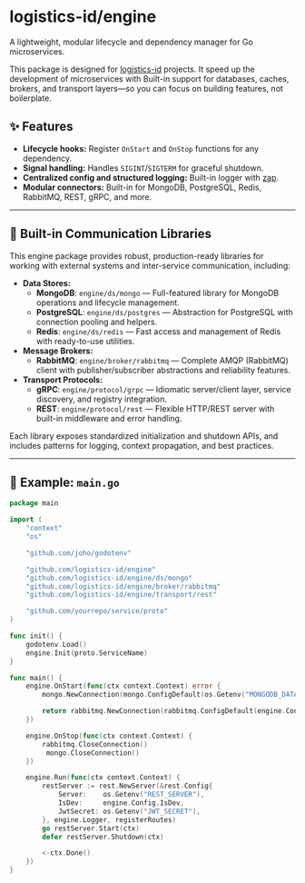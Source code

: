 # logistics-id/engine

A lightweight, modular lifecycle and dependency manager for Go microservices.

This package is designed for [logistics-id](https://github.com/logistics-id) projects.
It speed up the development of microservices with Built-in support for databases, caches, brokers, and transport layers—so you can focus on building features, not boilerplate.

## ✨ Features

- **Lifecycle hooks:** Register `OnStart` and `OnStop` functions for any dependency.
- **Signal handling:** Handles `SIGINT`/`SIGTERM` for graceful shutdown.
- **Centralized config and structured logging:** Built-in logger with [zap](https://github.com/uber-go/zap).
- **Modular connectors:** Built-in for MongoDB, PostgreSQL, Redis, RabbitMQ, REST, gRPC, and more.

---

## 📡 Built-in Communication Libraries

This engine package provides robust, production-ready libraries for working with external systems and inter-service communication, including:

- **Data Stores:**
  - **MongoDB**: `engine/ds/mongo` — Full-featured library for MongoDB operations and lifecycle management.
  - **PostgreSQL**: `engine/ds/postgres` — Abstraction for PostgreSQL with connection pooling and helpers.
  - **Redis**: `engine/ds/redis` — Fast access and management of Redis with ready-to-use utilities.
- **Message Brokers:**
  - **RabbitMQ**: `engine/broker/rabbitmq` — Complete AMQP (RabbitMQ) client with publisher/subscriber abstractions and reliability features.
- **Transport Protocols:**
  - **gRPC**: `engine/protocol/grpc` — Idiomatic server/client layer, service discovery, and registry integration.
  - **REST**: `engine/protocol/rest` — Flexible HTTP/REST server with built-in middleware and error handling.

Each library exposes standardized initialization and shutdown APIs, and includes patterns for logging, context propagation, and best practices.

---

## 📝 Example: `main.go`

```go
package main

import (
    "context"
    "os"

    "github.com/joho/godotenv"

    "github.com/logistics-id/engine"
    "github.com/logistics-id/engine/ds/mongo"
    "github.com/logistics-id/engine/broker/rabbitmq"
    "github.com/logistics-id/engine/transport/rest"

    "github.com/yourrepo/service/proto"
)

func init() {
    godotenv.Load()
	engine.Init(proto.ServiceName)
}

func main() {
    engine.OnStart(func(ctx context.Context) error {
		mongo.NewConnection(mongo.ConfigDefault(os.Getenv("MONGODB_DATABASE")), engine.Logger)

		return rabbitmq.NewConnection(rabbitmq.ConfigDefault(engine.Config.Name), engine.Logger)
    })

    engine.OnStop(func(ctx context.Context) {
        rabbitmq.CloseConnection()
         mongo.CloseConnection()
    })

    engine.Run(func(ctx context.Context) {
        restServer := rest.NewServer(&rest.Config{
            Server:    os.Getenv("REST_SERVER"),
            IsDev:     engine.Config.IsDev,
            JwtSecret: os.Getenv("JWT_SECRET"),
        }, engine.Logger, registerRoutes)
        go restServer.Start(ctx)
        defer restServer.Shutdown(ctx)

        <-ctx.Done()
    })
}
```
